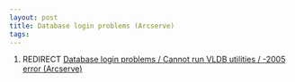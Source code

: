 ```yaml
---
layout: post 
title: Database login problems (Arcserve)
tags: 
---
```


1.  REDIRECT [Database login problems / Cannot run VLDB utilities /
    -2005 error
    (Arcserve)](Database_login_problems_/_Cannot_run_VLDB_utilities_/_-2005_error_(Arcserve) "wikilink")
